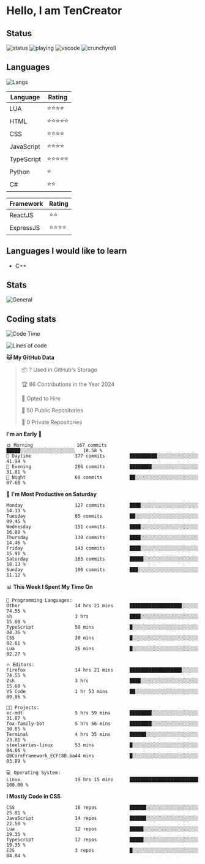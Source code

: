 # Hello, I am TenCreator

## Status
![status](https://api.statusbadges.me/badge/status/518334475038359555?simple=true&style=for-the-badge)
![playing](https://api.statusbadges.me/badge/playing/518334475038359555?style=for-the-badge)
![vscode](https://api.statusbadges.me/badge/vscode/518334475038359555?style=for-the-badge)
![crunchyroll](https://api.statusbadges.me/badge/crunchyroll/518334475038359555?style=for-the-badge)

## Languages
![Langs](https://github-readme-stats.vercel.app/api/top-langs/?username=tencreator&layout=compact&theme=radical)


|Language|Rating|
|--------|------|
|LUA|⭐️⭐️⭐️⭐️|
|HTML|⭐️⭐️⭐️⭐️⭐️|
|CSS|⭐️⭐️⭐️⭐️|
|JavaScript|⭐️⭐️⭐️⭐️|
|TypeScript|⭐️⭐️⭐️⭐️⭐️|
|Python|⭐️|
|C#|⭐️⭐️ |

|Framework|Rating|
|--------|------|
|ReactJS|⭐️⭐️|
|ExpressJS|⭐️⭐️⭐️⭐️|

## Languages I would like to learn
- C++

## Stats
![General](https://github-readme-stats.vercel.app/api?username=tencreator&show_icons=true&theme=radical)

## Coding stats
<!--START_SECTION:waka-->
![Code Time](http://img.shields.io/badge/Code%20Time-111%20hrs%2026%20mins-blue)

![Lines of code](https://img.shields.io/badge/From%20Hello%20World%20I%27ve%20Written-482.2%20thousand%20lines%20of%20code-blue)

**🐱 My GitHub Data** 

> 📦 ? Used in GitHub's Storage 
 > 
> 🏆 86 Contributions in the Year 2024
 > 
> 💼 Opted to Hire
 > 
> 📜 50 Public Repositories 
 > 
> 🔑 0 Private Repositories 
 > 
**I'm an Early 🐤** 

```text
🌞 Morning                167 commits         █████░░░░░░░░░░░░░░░░░░░░   18.58 % 
🌆 Daytime                377 commits         ██████████░░░░░░░░░░░░░░░   41.94 % 
🌃 Evening                286 commits         ████████░░░░░░░░░░░░░░░░░   31.81 % 
🌙 Night                  69 commits          ██░░░░░░░░░░░░░░░░░░░░░░░   07.68 % 
```
📅 **I'm Most Productive on Saturday** 

```text
Monday                   127 commits         ████░░░░░░░░░░░░░░░░░░░░░   14.13 % 
Tuesday                  85 commits          ██░░░░░░░░░░░░░░░░░░░░░░░   09.45 % 
Wednesday                151 commits         ████░░░░░░░░░░░░░░░░░░░░░   16.80 % 
Thursday                 130 commits         ████░░░░░░░░░░░░░░░░░░░░░   14.46 % 
Friday                   143 commits         ████░░░░░░░░░░░░░░░░░░░░░   15.91 % 
Saturday                 163 commits         █████░░░░░░░░░░░░░░░░░░░░   18.13 % 
Sunday                   100 commits         ███░░░░░░░░░░░░░░░░░░░░░░   11.12 % 
```


📊 **This Week I Spent My Time On** 

```text
💬 Programming Languages: 
Other                    14 hrs 21 mins      ███████████████████░░░░░░   74.55 % 
sh                       3 hrs               ████░░░░░░░░░░░░░░░░░░░░░   15.60 % 
TypeScript               50 mins             █░░░░░░░░░░░░░░░░░░░░░░░░   04.36 % 
CSS                      30 mins             █░░░░░░░░░░░░░░░░░░░░░░░░   02.61 % 
Lua                      26 mins             █░░░░░░░░░░░░░░░░░░░░░░░░   02.27 % 

🔥 Editors: 
Firefox                  14 hrs 21 mins      ███████████████████░░░░░░   74.55 % 
Zsh                      3 hrs               ████░░░░░░░░░░░░░░░░░░░░░   15.60 % 
VS Code                  1 hr 53 mins        ██░░░░░░░░░░░░░░░░░░░░░░░   09.86 % 

🐱‍💻 Projects: 
ec-mdt                   5 hrs 59 mins       ████████░░░░░░░░░░░░░░░░░   31.07 % 
fox-family-bot           5 hrs 56 mins       ████████░░░░░░░░░░░░░░░░░   30.85 % 
Terminal                 4 hrs 35 mins       ██████░░░░░░░░░░░░░░░░░░░   23.81 % 
steelseries-linux        53 mins             █░░░░░░░░░░░░░░░░░░░░░░░░   04.66 % 
QBCoreFramework_ECFC8B.ba44 mins             █░░░░░░░░░░░░░░░░░░░░░░░░   03.89 % 

💻 Operating System: 
Linux                    19 hrs 15 mins      █████████████████████████   100.00 % 
```

**I Mostly Code in CSS** 

```text
CSS                      16 repos            ██████░░░░░░░░░░░░░░░░░░░   25.81 % 
JavaScript               14 repos            ██████░░░░░░░░░░░░░░░░░░░   22.58 % 
Lua                      12 repos            █████░░░░░░░░░░░░░░░░░░░░   19.35 % 
TypeScript               12 repos            █████░░░░░░░░░░░░░░░░░░░░   19.35 % 
EJS                      3 repos             █░░░░░░░░░░░░░░░░░░░░░░░░   04.84 % 
```




<!--END_SECTION:waka-->
